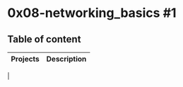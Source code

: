 # 0x08-networking_basics #1

## Table of content

| Projects | Description |
| -------- | ----------- |
|